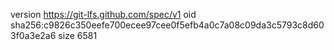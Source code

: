version https://git-lfs.github.com/spec/v1
oid sha256:c9826c350eefe700ecee97cee0f5efb4a0c7a08c09da3c5793c8d603f0a3e2a6
size 6581
